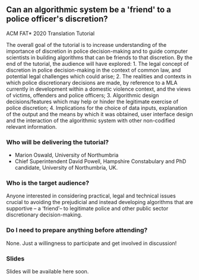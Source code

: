 ## Can an algorithmic system be a 'friend' to a police officer's discretion?
ACM FAT* 2020 Translation Tutorial

The overall goal of the tutorial is to increase understanding of the importance of discretion in police decision-making and to guide computer scientists in building algorithms that can be friends to that discretion.  By the end of the tutorial, the audience will have explored: 1. The legal concept of discretion in police decision-making in the context of common law, and potential legal challenges which could arise; 2. The realities and contexts in which police discretionary decisions are made, by reference to a MLA currently in development within a domestic violence context, and the views of victims, offenders and police officers; 3. Algorithmic design decisions/features which may help or hinder the legitimate exercise of police discretion; 4. Implications for the choice of data inputs, explanation of the output and the means by which it was obtained, user interface design and the interaction of the algorithmic system with other non-codified relevant information.

### Who will be delivering the tutorial?
- Marion Oswald, University of Northumbria
- Chief Superintendent David Powell, Hampshire Constabulary and PhD candidate, University of Northumbria, UK.

### Who is the target audience?

Anyone interested in considering practical, legal and technical issues crucial to avoiding the prejudicial and instead developing algorithms that are supportive – a ‘friend’– to legitimate police and other public sector discretionary decision-making.

### Do I need to prepare anything before attending?
None.  Just a willingness to participate and get involved in discussion!

### Slides
Slides will be available here soon.
